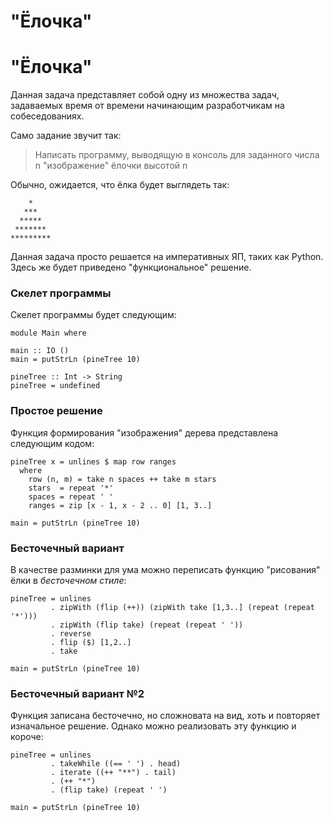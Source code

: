 # "Ёлочка"

# "Ёлочка"

Данная задача представляет собой одну из множества задач, задаваемых время от времени начинающим разработчикам на собеседованиях.

Само задание звучит так:

> Написать программу, выводящую в консоль для заданного числа n "изображение" ёлочки высотой n

Обычно, ожидается, что ёлка будет выглядеть так:

```
    *
   ***
  *****
 *******
*********
```

Данная задача просто решается на императивных ЯП, таких как Python. Здесь же будет приведено "функциональное" решение.

### Скелет программы

Скелет программы будет следующим:

```active haskell
module Main where

main :: IO ()
main = putStrLn (pineTree 10)

pineTree :: Int -> String
pineTree = undefined
```

### Простое решение

Функция формирования "изображения" дерева представлена следующим кодом:

```active haskell
pineTree x = unlines $ map row ranges
  where
    row (n, m) = take n spaces ++ take m stars
    stars  = repeat '*'
    spaces = repeat ' '
    ranges = zip [x - 1, x - 2 .. 0] [1, 3..]

main = putStrLn (pineTree 10)
```

### Бесточечный вариант

В качестве разминки для ума можно переписать функцию "рисования" ёлки в *бесточечном стиле*:

```active haskell
pineTree = unlines
         . zipWith (flip (++)) (zipWith take [1,3..] (repeat (repeat '*')))
         . zipWith (flip take) (repeat (repeat ' '))
         . reverse
         . flip ($) [1,2..]
         . take

main = putStrLn (pineTree 10)
```

### Бесточечный вариант №2

Функция записана бесточечно, но сложновата на вид, хоть и повторяет изначальное решение. Однако можно реализовать эту функцию и короче:

```active haskell
pineTree = unlines
         . takeWhile ((== ' ') . head)
         . iterate ((++ "**") . tail)
         . (++ "*")
         . (flip take) (repeat ' ')

main = putStrLn (pineTree 10)
```